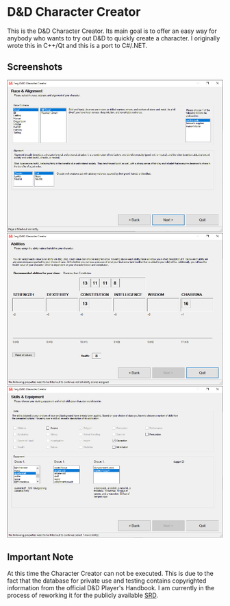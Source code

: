 D&D Character Creator
=========

This is the D&D Character Creator. Its main goal is to offer an easy way for anybody who wants to try out D&D to quickly create a character. I originally wrote this in C++/Qt and this is a port to C#/.NET.

## Screenshots
![Alt text](screenshots/RaceAlignment.jpg?raw=true "Selecting Player Race and Alignment")
![Alt text](screenshots/AbilityScores.jpg?raw=true "Ability Score Assignment")
![Alt text](screenshots/SkillsEquipment.jpg?raw=true "Selecting Skills and Starting Equipment")

## Important Note
At this time the Character Creator can not be executed. This is due to the fact that the database for private use and testing contains copyrighted information from the official D&D Player's Handbook. I am currently in the process of reworking it for the publicly available [SRD](https://dnd.wizards.com/articles/features/systems-reference-document-srd).